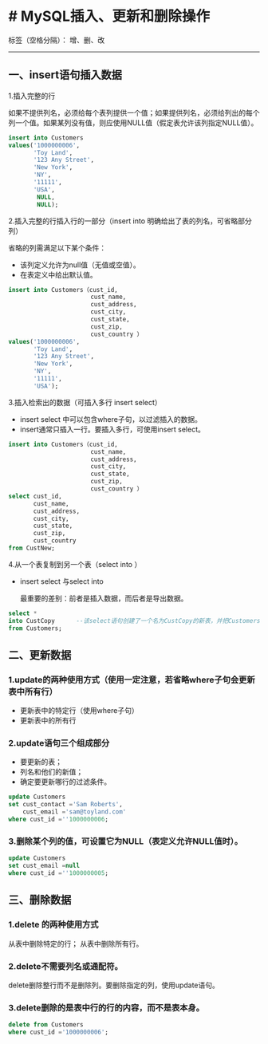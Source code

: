 ﻿# # MySQL插入、更新和删除操作

标签（空格分隔）： 增、删、改

------

## 一、insert语句插入数据

1.插入完整的行

如果不提供列名，必须给每个表列提供一个值；如果提供列名，必须给列出的每个列一个值。如果某列没有值，则应使用NULL值（假定表允许该列指定NULL值）。

```sql
insert into Customers
values('1000000006',
       'Toy Land',
       '123 Any Street',
       'New York',
       'NY',
       '11111',
       'USA',
        NULL,
        NULL);
```

2.插入完整的行插入行的一部分（insert into 明确给出了表的列名，可省略部分列）

省略的列需满足以下某个条件：
* 该列定义允许为null值（无值或空值）。
* 在表定义中给出默认值。

```sql
insert into Customers（cust_id,
                       cust_name,
                       cust_address,
                       cust_city,
                       cust_state,
                       cust_zip,
                       cust_country ）
values('1000000006',
       'Toy Land',
       '123 Any Street',
       'New York',
       'NY',
       '11111',
       'USA');
```       
       

3.插入检索出的数据（可插入多行 insert select）

* insert select 中可以包含where子句，以过滤插入的数据。
* insert通常只插入一行。要插入多行，可使用insert select。


```sql
insert into Customers（cust_id,
                       cust_name,
                       cust_address,
                       cust_city,
                       cust_state,
                       cust_zip,
                       cust_country ）
select cust_id,
       cust_name,
       cust_address,
       cust_city,
       cust_state,
       cust_zip,
       cust_country
from CustNew;
```

4.从一个表复制到另一个表（select into ）

* insert select 与select into 

  最重要的差别：前者是插入数据，而后者是导出数据。
  

```sql
select *
into CustCopy      --该select语句创建了一个名为CustCopy的新表，并把Customers表的整个内容复制到新表中。
from Customers;

```


## 二、更新数据

### 1.update的两种使用方式（使用一定注意，若省略where子句会更新表中所有行）
* 更新表中的特定行（使用where子句）
* 更新表中的所有行

### 2.update语句三个组成部分
* 要更新的表；
* 列名和他们的新值；
* 确定要更新哪行的过滤条件。 

```sql
update Customers
set cust_contact ='Sam Roberts',
    cust_email ='sam@toyland.com'
where cust_id =''1000000006;

```

### 3.删除某个列的值，可设置它为NULL（表定义允许NULL值时）。

```sql
update Customers
set cust_email =null
where cust_id =''1000000005;

```

## 三、删除数据

### 1.delete 的两种使用方式
从表中删除特定的行；
从表中删除所有行。
### 2.delete不需要列名或通配符。
delete删除整行而不是删除列。要删除指定的列，使用update语句。
### 3.delete删除的是表中行的行的内容，而不是表本身。

```sql
delete from Customers
where cust_id ='1000000006';

```



